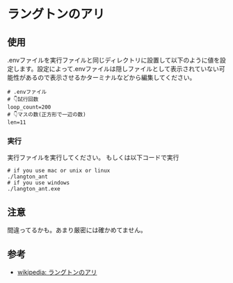 # ラングトンのアリ

## 使用

.envファイルを実行ファイルと同じディレクトリに設置して以下のように値を設定します。設定によって.envファイルは隠しファイルとして表示されていない可能性があるので表示させるかターミナルなどから編集してください。

```env: .env
# .envファイル
# 👇試行回数
loop_count=200
# 👇マスの数(正方形で一辺の数)
len=11
```

### 実行

実行ファイルを実行してください。
もしくは以下コードで実行

```bash: run
# if you use mac or unix or linux
./langton_ant
# if you use windows
./langton_ant.exe
```

## 注意

間違ってるかも。あまり厳密には確かめてません。

## 参考

- [wikipedia: ラングトンのアリ](https://ja.wikipedia.org/wiki/ラングトンのアリ)
